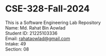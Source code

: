 # CSE-328-Fall-2024
This is a Software Engineering Lab Repository  
Name: Md. Rahat Bin Aowlad  
Student ID: 21225103336  
Email: rahataowlad@gmail.com  
Intake: 49  
Section: 08
